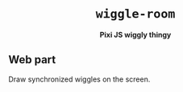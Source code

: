 <div align="center">

  <h1><code>wiggle-room</code></h1>

  <strong>Pixi JS wiggly thingy</strong>

</div>

## Web part

Draw synchronized wiggles on the screen.
